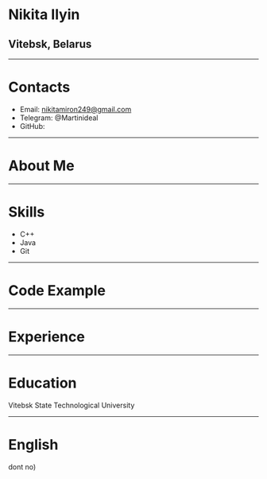 # Nikita Ilyin
## Vitebsk, Belarus
*****
# Contacts
+ Email: nikitamiron249@gmail.com
+ Telegram: @Martinideal
+ GitHub: 
*****
# About Me

*****
# Skills
+ C++
+ Java
+ Git
*****
# Code Example

*****
# Experience

*****
# Education
Vitebsk State Technological University
*****
# English
dont no)
